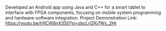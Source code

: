 Developed an Android app using Java and C++ for a smart tablet to interface with FPGA components, focusing on mobile system programming and hardware-software integration.
Project Demonstration Link: https://youtu.be/h1ICW8nX3S0?si=sbcLrjZKj7Wx_2Ht
